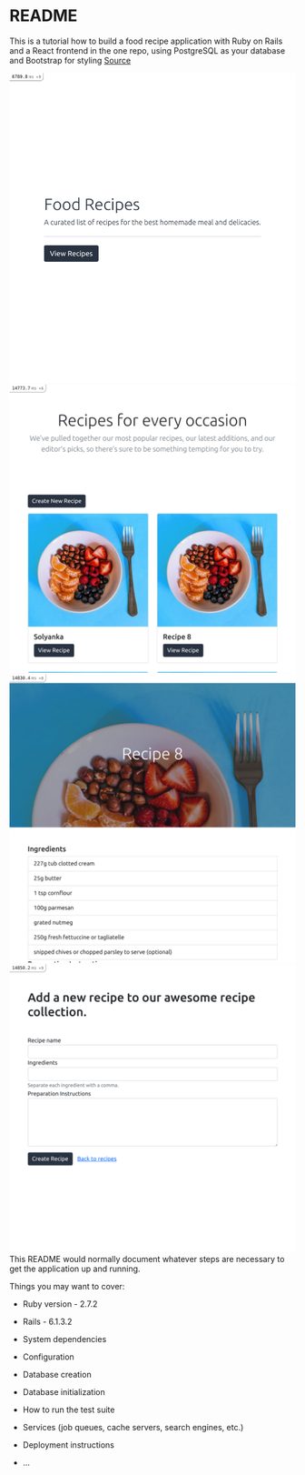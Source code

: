 # README

This is a tutorial how to build a food recipe application with Ruby on Rails and a React frontend in the one repo, using PostgreSQL as your database and Bootstrap for styling
[Source](https://www.digitalocean.com/community/tutorials/how-to-set-up-a-ruby-on-rails-project-with-a-react-frontend)


![Start Page](./1im.png)
![Recipes Page](./2im.png)
![Recipe`s Card](./3im.png)
![New Recipe Form](./4im.png)
This README would normally document whatever steps are necessary to get the
application up and running.

Things you may want to cover:

* Ruby version  - 2.7.2
* Rails - 6.1.3.2

* System dependencies

* Configuration

* Database creation

* Database initialization

* How to run the test suite

* Services (job queues, cache servers, search engines, etc.)

* Deployment instructions

* ...
